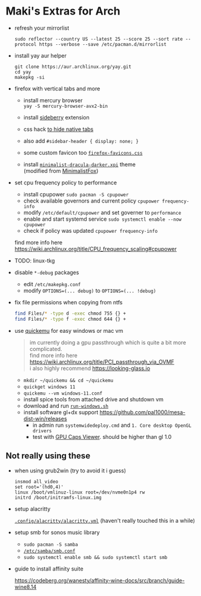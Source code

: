 # Maki's Extras for Arch

-   refresh your mirrorlist

    `sudo reflector --country US --latest 25 --score 25 --sort rate --protocol https --verbose --save /etc/pacman.d/mirrorlist`

-   install yay aur helper

    ```
    git clone https://aur.archlinux.org/yay.git
    cd yay
    makepkg -si
    ```

-   firefox with vertical tabs and more

    -   install mercury browser<br />
        `yay -S mercury-browser-avx2-bin`
    -   install [sideberry](https://addons.mozilla.org/en-US/firefox/addon/sidebery/) extension
    -   css hack [to hide native tabs](<https://github.com/mbnuqw/sidebery/wiki/Firefox-Styles-Snippets-(via-userChrome.css)#completely-hide-native-tabs-strip>)
    -   also add `#sidebar-header { display: none; }`
    -   some custom favicon too [`firefox-favicons.css`](https://github.com/makidoll/dots/blob/main/other/firefox-favicons.css)

    -   install [`minimalist-dracula-darker.xpi`](https://github.com/makidoll/dots/blob/main/other/minimalist-dracula-darker.xpi) theme<br />
        (modified from [MinimalistFox](https://github.com/canbeardig/MinimalistFox))

-   set cpu frequency policy to performance

    -   install cpupower `sudo pacman -S cpupower`
    -   check available governors and current policy `cpupower frequency-info`
    -   modify `/etc/default/cpupower` and set governer to `performance`
    -   enable and start systemd service `sudo systemctl enable --now cpupower`
    -   check if policy was updated `cpupower frequency-info`

    find more info here https://wiki.archlinux.org/title/CPU_frequency_scaling#cpupower

-   TODO: linux-tkg

-   disable `*-debug` packages

    -   edit `/etc/makepkg.conf`
    -   modify `OPTIONS=(... debug)` to `OPTIONS=(... !debug)`

-   fix file permissions when copying from ntfs

    ```bash
    find Files/* -type d -exec chmod 755 {} +
    find Files/* -type f -exec chmod 644 {} +
    ```

-   use [quickemu](https://aur.archlinux.org/packages/quickemu) for easy windows or mac vm

    > im currently doing a gpu passthrough which is quite a bit more complicated.<br>
    > find more info here https://wiki.archlinux.org/title/PCI_passthrough_via_OVMF<br>
    > i also highly recommend https://looking-glass.io

    -   `mkdir ~/quickemu && cd ~/quickemu`
    -   `quickget windows 11`
    -   `quickemu --vm windows-11.conf`
    -   install spice tools from attached drive and shutdown vm
    -   download and run [`run-windows.sh`](https://github.com/makidoll/dots/blob/main/other/run-windows.sh)
    -   install software gl+dx support https://github.com/pal1000/mesa-dist-win/releases
        -   in admin run `systemwidedeploy.cmd` and `1. Core desktop OpenGL drivers`
        -   test with [GPU Caps Viewer](https://www.geeks3d.com/dlz/). should be higher than gl 1.0

## Not really using these

-   when using grub2win (try to avoid it i guess)

    ```
    insmod all_video
    set root='(hd0,4)'
    linux /boot/vmlinuz-linux root=/dev/nvme0n1p4 rw
    initrd /boot/initramfs-linux.img
    ```

-   setup alacritty

    [`.config/alacritty/alacritty.yml`](https://raw.githubusercontent.com/makidoll/dots/main/.config/alacritty/alacritty.yml) (haven't really touched this in a while)

-   setup smb for sonos music library

    -   `sudo pacman -S samba`
    -   [`/etc/samba/smb.conf`](https://raw.githubusercontent.com/makidoll/dots/main/etc/samba/smb.conf)
    -   `sudo systemctl enable smb && sudo systemctl start smb`

-   guide to install affinity suite

    https://codeberg.org/wanesty/affinity-wine-docs/src/branch/guide-wine8.14
